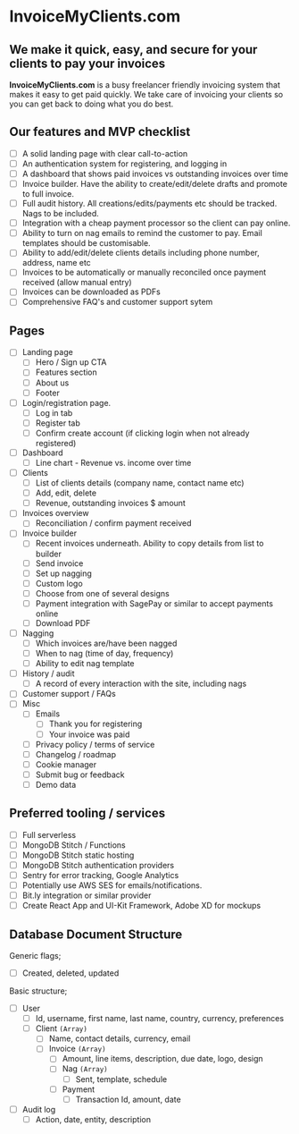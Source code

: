 # InvoiceMyClients.com

## We make it quick, easy, and secure for your clients to pay your invoices

**InvoiceMyClients.com** is a busy freelancer friendly invoicing system that makes it easy to get paid quickly. We take care of invoicing your clients so you can get back to doing what you do best.

## Our features and MVP checklist

- [ ] A solid landing page with clear call-to-action
- [ ] An authentication system for registering, and logging in
- [ ] A dashboard that shows paid invoices vs outstanding invoices over time
- [ ] Invoice builder. Have the ability to create/edit/delete drafts and promote to full invoice.
- [ ] Full audit history. All creations/edits/payments etc should be tracked. Nags to be included.
- [ ] Integration with a cheap payment processor so the client can pay online.
- [ ] Ability to turn on nag emails to remind the customer to pay. Email templates should be customisable.
- [ ] Ability to add/edit/delete clients details including phone number, address, name etc
- [ ] Invoices to be automatically or manually reconciled once payment received (allow manual entry)
- [ ] Invoices can be downloaded as PDFs
- [ ] Comprehensive FAQ's and customer support sytem

## Pages

- [ ] Landing page
  - [ ] Hero / Sign up CTA
  - [ ] Features section
  - [ ] About us
  - [ ] Footer
- [ ] Login/registration page.
  - [ ] Log in tab
  - [ ] Register tab
  - [ ] Confirm create account (if clicking login when not already registered)
- [ ] Dashboard
  - [ ] Line chart - Revenue vs. income over time
- [ ] Clients
  - [ ] List of clients details (company name, contact name etc)
  - [ ] Add, edit, delete
  - [ ] Revenue, outstanding invoices \$ amount
- [ ] Invoices overview
  - [ ] Reconciliation / confirm payment received
- [ ] Invoice builder
  - [ ] Recent invoices underneath. Ability to copy details from list to builder
  - [ ] Send invoice
  - [ ] Set up nagging
  - [ ] Custom logo
  - [ ] Choose from one of several designs
  - [ ] Payment integration with SagePay or similar to accept payments online
  - [ ] Download PDF
- [ ] Nagging
  - [ ] Which invoices are/have been nagged
  - [ ] When to nag (time of day, frequency)
  - [ ] Ability to edit nag template
- [ ] History / audit
  - [ ] A record of every interaction with the site, including nags
- [ ] Customer support / FAQs
- [ ] Misc
  - [ ] Emails
    - [ ] Thank you for registering
    - [ ] Your invoice was paid
  - [ ] Privacy policy / terms of service
  - [ ] Changelog / roadmap
  - [ ] Cookie manager
  - [ ] Submit bug or feedback
  - [ ] Demo data

## Preferred tooling / services

- [ ] Full serverless
- [ ] MongoDB Stitch / Functions
- [ ] MongoDB Stitch static hosting
- [ ] MongoDB Stitch authentication providers
- [ ] Sentry for error tracking, Google Analytics
- [ ] Potentially use AWS SES for emails/notifications.
- [ ] Bit.ly integration or similar provider
- [ ] Create React App and UI-Kit Framework, Adobe XD for mockups

## Database Document Structure

Generic flags;

- [ ] Created, deleted, updated

Basic structure;

- [ ] User
  - [ ] Id, username, first name, last name, country, currency, preferences
  - [ ] Client `(Array)`
    - [ ] Name, contact details, currency, email
    - [ ] Invoice `(Array)`
      - [ ] Amount, line items, description, due date, logo, design
      - [ ] Nag `(Array)`
        - [ ] Sent, template, schedule
      - [ ] Payment
        - [ ] Transaction Id, amount, date
- [ ] Audit log
  - [ ] Action, date, entity, description
